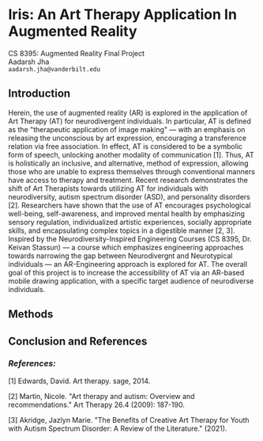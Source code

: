 # Iris: An Art Therapy Application In Augmented Reality

CS 8395: Augmented Reality Final Project
<br>
Aadarsh Jha
<br>
`aadarsh.jha@vanderbilt.edu`

## Introduction

Herein, the use of augmented reality (AR) is explored in the application of Art Therapy (AT) for neurodivergent individuals. In particular, AT is defined as the "therapeutic application of image making" — with an emphasis on releasing the unconscious by art expression, encouraging a transference relation via free association. In effect, AT is considered to be a symbolic form of speech, unlocking another modality of communication [1]. Thus, AT is holistically an inclusive, and alternative, method of expression, allowing those who are unable to express themselves through conventional manners have access to therapy and treatment. Recent research demonstrates the shift of Art Therapists towards utilizing AT for individuals with neurodiversity, autism spectrum disorder (ASD), and personality disorders [2]. Researchers have shown that the use of AT encourages psychological well-being, self-awareness, and improved mental health by emphasizing sensory regulation, individualized artistic experiences, socially appropriate skills, and encapsulating complex topics in a digestible manner [2, 3]. Inspired by the Neurodiversity-Inspired Engineering Courses (CS 8395, Dr. Keivan Stassun) — a course which emphasizes engineering approaches towards narrowing the gap between Neurodivergnt and Neurotypical individuals — an AR-Engineering approach is explored for AT. The overall goal of this project is to increase the accessibility of AT via an AR-based mobile drawing application, with a specific target audience of neurodiverse individuals.

## Methods

## Conclusion and References

### <i>References: </i>

[1] Edwards, David. Art therapy. sage, 2014.

[2] Martin, Nicole. "Art therapy and autism: Overview and recommendations." Art Therapy 26.4 (2009): 187-190.

[3] Akridge, Jazlyn Marie. "The Benefits of Creative Art Therapy for Youth with Autism Spectrum Disorder: A Review of the Literature." (2021).
